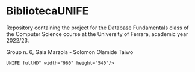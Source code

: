# BibliotecaUNIFE

Repository containing the project for the Database Fundamentals class of the Computer Science course at the University of Ferrara, academic year 2022/23.

Group n. 6, Gaia Marzola - Solomon Olamide Taiwo

`UNIFE fullHD" width="960" height="540"/>`
